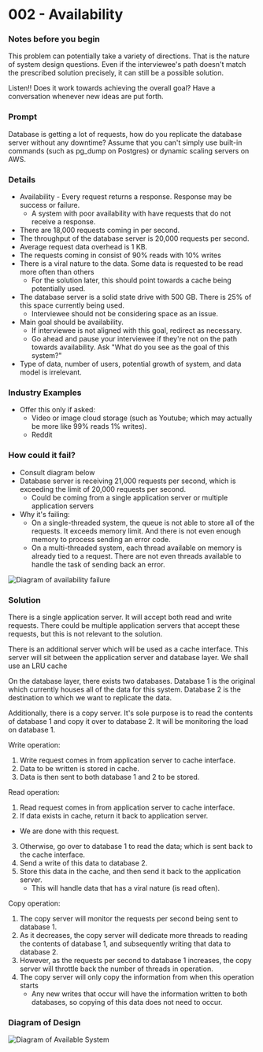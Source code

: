 # 002 - Availability

### Notes before you begin

This problem can potentially take a variety of directions. That is the nature of
system design questions. Even if the interviewee's path doesn't match the
prescribed solution precisely, it can still be a possible solution.

Listen!! Does it work towards achieving the overall goal? Have a conversation
whenever new ideas are put forth.

### Prompt

Database is getting a lot of requests, how do you replicate the database server
without any downtime? Assume that you can't simply use built-in commands (such
as pg_dump on Postgres) or dynamic scaling servers on AWS.

### Details

- Availability - Every request returns a response. Response may be success or
failure.
  - A system with poor availability with have requests that do not receive
    a response.
- There are 18,000 requests coming in per second.
- The throughput of the database server is 20,000 requests per second.
- Average request data overhead is 1 KB.
- The requests coming in consist of 90% reads with 10% writes
- There is a viral nature to the data. Some data is requested to be read more
  often than others
  - For the solution later, this should point towards a cache being potentially
    used.
- The database server is a solid state drive with 500 GB. There is 25% of this
space currently being used.
  - Interviewee should not be considering space as an issue.
- Main goal should be availability.
  - If interviewee is not aligned with this goal, redirect as necessary.
  - Go ahead and pause your interviewee if they're not on the path towards
    availability. Ask "What do you see as the goal of this system?"
- Type of data, number of users, potential growth of system, and data model is
  irrelevant.

### Industry Examples

- Offer this only if asked:
  - Video or image cloud storage (such as Youtube; which may actually be more like
    99% reads 1% writes).
  - Reddit

### How could it fail?

- Consult diagram below
- Database server is receiving 21,000 requests per second, which is exceeding
  the limit of 20,000 requests per second.
  - Could be coming from a single application server or multiple application
    servers
- Why it's failing:
  - On a single-threaded system, the queue is not able to store all of the
    requests. It exceeds memory limit. And there is not even enough memory to
    process sending an error code.
  - On a multi-threaded system, each thread available on memory is already tied
    to a request. There are not even threads available to handle the task of
    sending back an error.

![Diagram of availability failure](http://res.cloudinary.com/outco-io/image/upload/b_rgb:ffffff/v1524092125/system_design_not_available.png)

### Solution

There is a single application server. It will accept both read and write
requests. There could be multiple application servers that accept these
requests, but this is not relevant to the solution.

There is an additional server which will be used as a cache interface. This
server will sit between the application server and database layer. We shall use
an LRU cache

On the database layer, there exists two databases. Database 1 is the original
which currently houses all of the data for this system. Database 2 is the
destination to which we want to replicate the data.

Additionally, there is a copy server. It's sole purpose is to read the contents
of database 1 and copy it over to database 2. It will be monitoring the load on
database 1.

Write operation:
1. Write request comes in from application server to cache interface.
2. Data to be written is stored in cache.
3. Data is then sent to both database 1 and 2 to be stored.

Read operation:
1. Read request comes in from application server to cache interface.
2. If data exists in cache, return it back to application server.
  - We are done with this request.
3. Otherwise, go over to database 1 to read the data; which is sent back to the
   cache interface.
4. Send a write of this data to database 2.
5. Store this data in the cache, and then send it back to the application server.
   - This will handle data that has a viral nature (is read often).

Copy operation:
1. The copy server will monitor the requests per second being sent to database 1.
2. As it decreases, the copy server will dedicate more threads to reading the
   contents of database 1, and subsequently writing that data to database 2.
3. However, as the requests per second to database 1 increases, the copy server
   will throttle back the number of threads in operation.
4. The copy server will only copy the information from when this operation starts
   - Any new writes that occur will have the information written to both
     databases, so copying of this data does not need to occur.

### Diagram of Design

![Diagram of Available System](http://res.cloudinary.com/outco-io/image/upload/b_rgb:ffffff/v1524096249/system_design_available.png)
